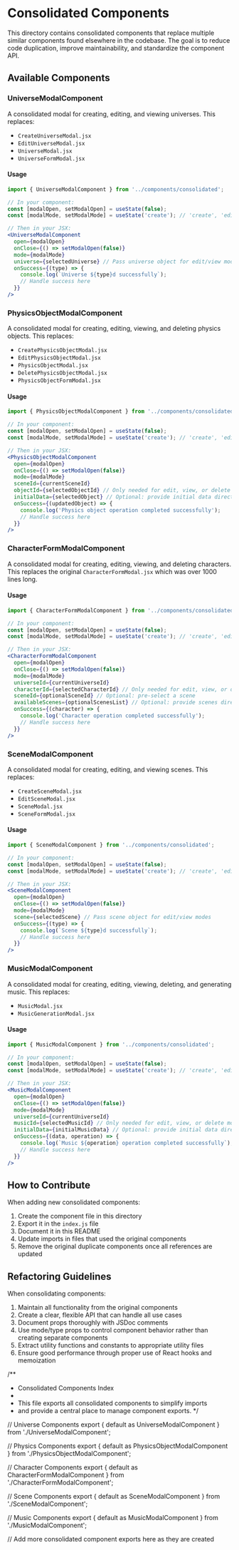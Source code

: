 # Consolidated Components

This directory contains consolidated components that replace multiple similar components found elsewhere in the codebase. The goal is to reduce code duplication, improve maintainability, and standardize the component API.

## Available Components

### UniverseModalComponent

A consolidated modal for creating, editing, and viewing universes. This replaces:
- `CreateUniverseModal.jsx`
- `EditUniverseModal.jsx`
- `UniverseModal.jsx` 
- `UniverseFormModal.jsx`

#### Usage

```jsx
import { UniverseModalComponent } from '../components/consolidated';

// In your component:
const [modalOpen, setModalOpen] = useState(false);
const [modalMode, setModalMode] = useState('create'); // 'create', 'edit', or 'view'

// Then in your JSX:
<UniverseModalComponent
  open={modalOpen}
  onClose={() => setModalOpen(false)}
  mode={modalMode}
  universe={selectedUniverse} // Pass universe object for edit/view modes
  onSuccess={(type) => {
    console.log(`Universe ${type}d successfully`);
    // Handle success here
  }}
/>
```

### PhysicsObjectModalComponent

A consolidated modal for creating, editing, viewing, and deleting physics objects. This replaces:
- `CreatePhysicsObjectModal.jsx`
- `EditPhysicsObjectModal.jsx`
- `PhysicsObjectModal.jsx`
- `DeletePhysicsObjectModal.jsx`
- `PhysicsObjectFormModal.jsx`

#### Usage

```jsx
import { PhysicsObjectModalComponent } from '../components/consolidated';

// In your component:
const [modalOpen, setModalOpen] = useState(false);
const [modalMode, setModalMode] = useState('create'); // 'create', 'edit', 'view', or 'delete'

// Then in your JSX:
<PhysicsObjectModalComponent
  open={modalOpen}
  onClose={() => setModalOpen(false)}
  mode={modalMode}
  sceneId={currentSceneId}
  objectId={selectedObjectId} // Only needed for edit, view, or delete modes
  initialData={selectedObject} // Optional: provide initial data directly
  onSuccess={(updatedObject) => {
    console.log('Physics object operation completed successfully');
    // Handle success here
  }}
/>
```

### CharacterFormModalComponent

A consolidated modal for creating, editing, viewing, and deleting characters. This replaces the original `CharacterFormModal.jsx` which was over 1000 lines long.

#### Usage

```jsx
import { CharacterFormModalComponent } from '../components/consolidated';

// In your component:
const [modalOpen, setModalOpen] = useState(false);
const [modalMode, setModalMode] = useState('create'); // 'create', 'edit', 'view', or 'delete'

// Then in your JSX:
<CharacterFormModalComponent
  open={modalOpen}
  onClose={() => setModalOpen(false)}
  mode={modalMode}
  universeId={currentUniverseId}
  characterId={selectedCharacterId} // Only needed for edit, view, or delete modes
  sceneId={optionalSceneId} // Optional: pre-select a scene
  availableScenes={optionalScenesList} // Optional: provide scenes directly
  onSuccess={(character) => {
    console.log('Character operation completed successfully');
    // Handle success here
  }}
/>
```

### SceneModalComponent

A consolidated modal for creating, editing, and viewing scenes. This replaces:
- `CreateSceneModal.jsx`
- `EditSceneModal.jsx`
- `SceneModal.jsx`
- `SceneFormModal.jsx`

#### Usage

```jsx
import { SceneModalComponent } from '../components/consolidated';

// In your component:
const [modalOpen, setModalOpen] = useState(false);
const [modalMode, setModalMode] = useState('create'); // 'create', 'edit', or 'view'

// Then in your JSX:
<SceneModalComponent
  open={modalOpen}
  onClose={() => setModalOpen(false)}
  mode={modalMode}
  scene={selectedScene} // Pass scene object for edit/view modes
  onSuccess={(type) => {
    console.log(`Scene ${type}d successfully`);
    // Handle success here
  }}
/>
```

### MusicModalComponent

A consolidated modal for creating, editing, viewing, deleting, and generating music. This replaces:
- `MusicModal.jsx`
- `MusicGenerationModal.jsx`

#### Usage

```jsx
import { MusicModalComponent } from '../components/consolidated';

// In your component:
const [modalOpen, setModalOpen] = useState(false);
const [modalMode, setModalMode] = useState('create'); // 'create', 'edit', 'view', 'delete', or 'generate'

// Then in your JSX:
<MusicModalComponent
  open={modalOpen}
  onClose={() => setModalOpen(false)}
  mode={modalMode}
  universeId={currentUniverseId}
  musicId={selectedMusicId} // Only needed for edit, view, or delete modes
  initialData={initialMusicData} // Optional: provide initial data directly
  onSuccess={(data, operation) => {
    console.log(`Music ${operation} operation completed successfully`);
    // Handle success here
  }}
/>
```

## How to Contribute

When adding new consolidated components:

1. Create the component file in this directory
2. Export it in the `index.js` file
3. Document it in this README
4. Update imports in files that used the original components
5. Remove the original duplicate components once all references are updated

## Refactoring Guidelines

When consolidating components:

1. Maintain all functionality from the original components
2. Create a clear, flexible API that can handle all use cases
3. Document props thoroughly with JSDoc comments
4. Use mode/type props to control component behavior rather than creating separate components
5. Extract utility functions and constants to appropriate utility files
6. Ensure good performance through proper use of React hooks and memoization 

/**
 * Consolidated Components Index
 * 
 * This file exports all consolidated components to simplify imports
 * and provide a central place to manage component exports.
 */

// Universe Components
export { default as UniverseModalComponent } from './UniverseModalComponent';

// Physics Components
export { default as PhysicsObjectModalComponent } from './PhysicsObjectModalComponent';

// Character Components
export { default as CharacterFormModalComponent } from './CharacterFormModalComponent';

// Scene Components
export { default as SceneModalComponent } from './SceneModalComponent';

// Music Components
export { default as MusicModalComponent } from './MusicModalComponent';

// Add more consolidated component exports here as they are created 